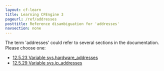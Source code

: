 ```yaml
---
layout: cf-learn
title: Learning CFEngine 3
pageurl: /ref/addresses
posttitle: Reference disambiguation for 'addresses'
navsection: none
---
```


The term 'addresses' could refer to several sections in the documentation. Please choose one:

- [12.5.23 Variable sys.hardware_addresses](https://cfengine.com/manuals/cf3-reference#Variable-sys.hardware_addresses)
- [12.5.29 Variable sys.ip_addresses](https://cfengine.com/manuals/cf3-reference#Variable-sys.ip_addresses)
